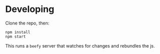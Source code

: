 # Developing

Clone the repo, then:

```
npm install
npm start
```

This runs a `beefy` server that watches for changes and rebundles the js. 

